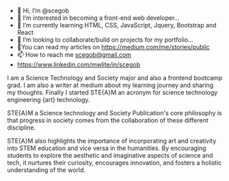 - 👋 Hi, I’m @scegob
- 👀 I’m interested in becoming a front-end web developer...
- 🌱 I’m currently learning HTML, CSS, JavaScript, Jquery, Bootstrap and React
- 💞️ I’m looking to collaborate/build on projects for my portfolio...
- 📖You can read my articles on https://medium.com/me/stories/public
- 📫 How to reach me scegob@gmail.com
- https://www.linkedin.com/mwlite/in/scegob

I am a Science Technology and Society major and also a frontend bootcamp grad. I am also a writer at medium about my learning journey and sharing my thoughts. Finally I started STE{A}M an acronym for science technology engineering {art} technology.


STE{A}M a Science technology and Society Publication's core philosophy is that progress in society comes from the collaboration of these different discipline. 


STE{A}M also highlights the importance of incorporating art and creativity into STEM education and vice versa in the humanities. By encouraging students to explore the aesthetic and imaginative aspects of science and tech, it nurtures their curiosity, encourages innovation, and fosters a holistic understanding of the world.


<!---
scegob/scegob is a ✨ special ✨ repository because its `README.md` (this file) appears on your GitHub profile.
You can click the Preview link to take a look at your changes.
--->
